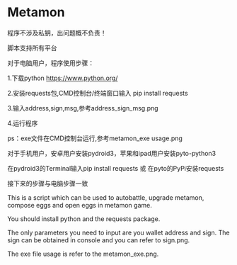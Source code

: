 # Metamon
程序不涉及私钥，出问题概不负责！

脚本支持所有平台

对于电脑用户，程序使用步骤：

1.下载python https://www.python.org/

2.安装requests包,CMD控制台/终端窗口输入 pip install requests

3.输入address,sign,msg,参考address_sign_msg.png

4.运行程序

ps：exe文件在CMD控制台运行,参考metamon_exe usage.png

对于手机用户，安卓用户安装pydroid3，苹果和ipad用户安装pyto-python3

在pydroid3的Terminal输入pip install requests 或 在pyto的PyPi安装requests

接下来的步骤与电脑步骤一致

This is a script which can be used to autobattle, upgrade metamon, compose eggs and open eggs in metamon game. 

You should install python and the requests package.

The only parameters you need to input are you wallet address and sign. The sign can be obtained in console and you can refer to sign.png.

The exe file usage is refer to the metamon_exe.png.

